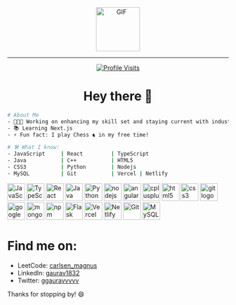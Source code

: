 <div align="center">
  <img height="100" src="https://media.giphy.com/media/h0Cq1ClzO3UpupFPjP/giphy.gif" alt="GIF" />
</div>

---

<div align="center">
  <a href="https://visitcount.itsvg.in"><img src="https://visitcount.itsvg.in/api?id=gaurav1832&pretty=true" alt="Profile Visits" /></a>
</div>

<h1 align="center">Hey there 👋</h1>

```bash
# About Me
- 👨🏻‍💻 Working on enhancing my skill set and staying current with industry trends.
- 📚 Learning Next.js
- ⚡ Fun fact: I play Chess ♞ in my free time!

# 🛠 What I know:
- JavaScript     | React         | TypeScript 
- Java           | C++           | HTML5 
- CSS3           | Python        | Nodejs
- MySQL          | Git           | Vercel | Netlify

```
<!-- Tech Stack -->
<div align="left">
  <img src="https://cdn.jsdelivr.net/gh/devicons/devicon/icons/javascript/javascript-original.svg" height="40" alt="JavaScript" />
  <img src="https://cdn.jsdelivr.net/gh/devicons/devicon/icons/typescript/typescript-original.svg" height="40" alt="TypeScript" />
  <img src="https://cdn.jsdelivr.net/gh/devicons/devicon/icons/react/react-original.svg" height="40" alt="React" />
  <img src="https://cdn.jsdelivr.net/gh/devicons/devicon/icons/java/java-original.svg" height="40" alt="Java" />
  <img src="https://cdn.jsdelivr.net/gh/devicons/devicon/icons/python/python-original.svg" height="40" alt="Python" />

  <img src="https://cdn.jsdelivr.net/gh/devicons/devicon/icons/nodejs/nodejs-original.svg" height="40" alt="nodejs logo"  />
 
  <img src="https://cdn.jsdelivr.net/gh/devicons/devicon/icons/angularjs/angularjs-original.svg" height="40" alt="angularjs logo"  />
 
  <img src="https://cdn.jsdelivr.net/gh/devicons/devicon/icons/cplusplus/cplusplus-original.svg" height="40" alt="cplusplus logo"  />
 
  <img src="https://cdn.jsdelivr.net/gh/devicons/devicon/icons/html5/html5-original.svg" height="40" alt="html5 logo"  />
 
  <img src="https://cdn.jsdelivr.net/gh/devicons/devicon/icons/css3/css3-original.svg" height="40" alt="css3 logo"  />
 
  <img src="https://cdn.jsdelivr.net/gh/devicons/devicon/icons/git/git-original.svg" height="40" alt="git logo"  />
 
  <img src="https://cdn.jsdelivr.net/gh/devicons/devicon/icons/googlecloud/googlecloud-original.svg" height="40" alt="googlecloud logo"  />
 
  <img src="https://cdn.jsdelivr.net/gh/devicons/devicon/icons/mongodb/mongodb-original.svg" height="40" alt="mongodb logo"  />
 
  <img src="https://cdn.jsdelivr.net/gh/devicons/devicon/icons/npm/npm-original-wordmark.svg" height="40" alt="npm logo"  />
    <img src="https://skillicons.dev/icons?i=flask" height="40" alt="Flask" />
  <img src="https://skillicons.dev/icons?i=vercel" height="40" alt="Vercel" />
  <img src="https://skillicons.dev/icons?i=netlify" height="40" alt="Netlify" />
  <img src="https://cdn.simpleicons.org/git/F05032" height="40" alt="Git" />
  <img src="https://cdn.simpleicons.org/mysql/4479A1" height="40" alt="MySQL" />

###
</div>


# Find me on:
- LeetCode: [carlsen_magnus](https://www.leetcode.com/carlsen_magnus)
- LinkedIn: [gaurav1832](https://linkedin.com/in/gaurav1832)
- Twitter: [ggauravvvvv](https://twitter.com/ggauravvvvv)


Thanks for stopping by! 😄


